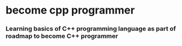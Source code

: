 # become cpp programmer

### Learning basics of C++ programming language as part of roadmap to become C++ programmer


